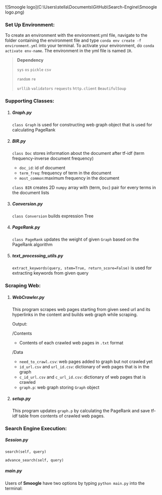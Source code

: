 ![Smoogle logo](C:\Users\stella\Documents\GitHub\Search-Engine\Smoogle logo.png)

### Set Up Environment:
To create an environment with the environment.yml file, navigate to the folder containing the environment file and type ```conda env create -f environment.yml``` into your terminal. To activate your environment, do ```conda activate env-name```. The environment in the yml file is named ```IR```. 

> **Dependency**
>
> ```sys```  ```os```  ```pickle```   ```csv```
>
> ```random```  ```re```
>
> ```urllib```   ```validators```  ```requests```  ```http.client```  ```BeautifulSoup```  

### Supporting Classes:

1. ##### Graph.py

   ```class Graph``` is used for constructing web graph object that is used for calculating PageRank

2. ##### BIR.py

   ```class Doc``` stores information about the document after tf-idf  (term frequency-inverse document frequency)

   - ```doc_id```: id of document
   - ```term_freq```: frequency of term in the document
   - ```most_common```:maximum frequency in the document

   ```class BIR``` creates 2D ```numpy``` array with (term, ```Doc```) pair for every terms in the document lists

3. ##### Conversion.py

   ```class Conversion``` builds expression Tree

4. ##### PageRank.py

   ```class PageRank``` updates the weight of given ```Graph``` based on the PageRank algorithm

5. ##### text_processing_utils.py

   ```extract_keywords(query, stem=True, return_score=False)``` is used for extracting keywords from given query

### Scraping Web:

1. ##### WebCrawler.py

   This program scrapes web pages starting from given seed url and its hyperlinks in the content and builds web graph while scraping. 

   Output: 

   /Contents		

   - Contents of each crawled web pages in ```.txt``` format

   /Data

   - ```need_to_crawl.csv```: web pages added to graph but not crawled yet
   - ```id_url.csv``` and ```url_id.csv```: dictionary of web pages that is in the graph
   - ```c_id_url.csv``` and ```c_url_id.csv```: dictionary of web pages that is crawled
   - ```graph.p```: web graph storing ```Graph``` object

2. ##### setup.py

   This program updates ```graph.p```  by calculating the PageRank and save tf-idf table from contents of crawled web pages. 

### Search Engine Execution:

##### Session.py

```search(self, query)```

```advance_search(self, query)```

##### main.py

Users of **Smoogle** have two options by typing ```python main.py``` into the terminal:

